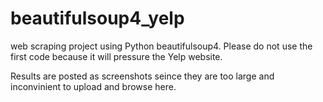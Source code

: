 # beautifulsoup4_yelp
web scraping project using Python beautifulsoup4. Please do not use the first code because it will pressure the Yelp website. 

Results are posted as screenshots seince they are too large and inconvinient to upload and browse here.
